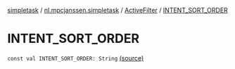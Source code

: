 [simpletask](../../index.md) / [nl.mpcjanssen.simpletask](../index.md) / [ActiveFilter](index.md) / [INTENT_SORT_ORDER](.)

# INTENT_SORT_ORDER

`const val INTENT_SORT_ORDER: String` [(source)](https://github.com/mpcjanssen/simpletask-android/blob/master/src/main/java/nl/mpcjanssen/simpletask/ActiveFilter.kt#L325)